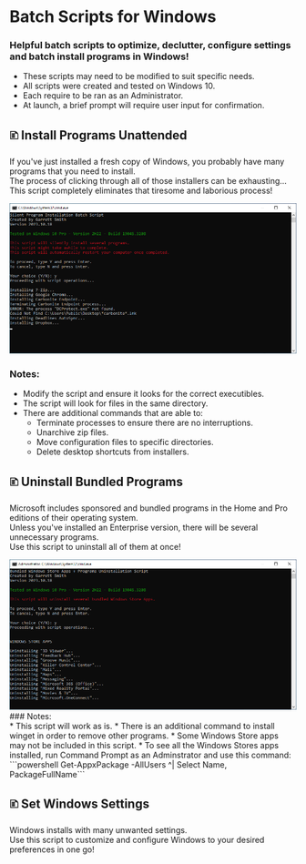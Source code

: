 # Batch Scripts for Windows
### Helpful batch scripts to optimize, declutter, configure settings and batch install programs in Windows!

* These scripts may need to be modified to suit specific needs.
* All scripts were created and tested on Windows 10.
* Each require to be ran as an Administrator.
* At launch, a brief prompt will require user input for confirmation.

## 🗈 Install Programs Unattended
If you've just installed a fresh copy of Windows, you probably have many programs that you need to install.<br>
The process of clicking through all of those installers can be exhausting...<br>
This script completely eliminates that tiresome and laborious process!

<img src="https://raw.githubusercontent.com/MrGarrettSmith/Batch-Scripts-for-Windows/main/_Screenshots/Install%20Programs%20Unattended.png" alt="" width="800"/><br>

### Notes:<br>

* Modify the script and ensure it looks for the correct executibles.
* The script will look for files in the same directory.
* There are additional commands that are able to:
  * Terminate processes to ensure there are no interruptions.
  * Unarchive zip files.
  * Move configuration files to specific directories.
  * Delete desktop shortcuts from installers.

## 🗈 Uninstall Bundled Programs
Microsoft includes sponsored and bundled programs in the Home and Pro editions of their operating system.<br>
Unless you've installed an Enterprise version, there will be several unnecessary programs.<br>
Use this script to uninstall all of them at once!

<img src="https://raw.githubusercontent.com/MrGarrettSmith/Batch-Scripts-for-Windows/main/_Screenshots/Uninstall%20Bundled%20Programs.png" alt="" width="800"/>
### Notes:<br>
* This script will work as is.
* There is an additional command to install winget in order to remove other programs.
* Some Windows Store apps may not be included in this script.
* To see all the Windows Stores apps installed, run Command Prompt as an Adminstrator and use this command:
```powershell Get-AppxPackage -AllUsers ^| Select Name, PackageFullName```


## 🗈 Set Windows Settings
Windows installs with many unwanted settings.<br>
Use this script to customize and configure Windows to your desired preferences in one go!

<img src="https://raw.githubusercontent.com/MrGarrettSmith/Batch-Scripts-for-Windows/main/_Screenshots/Set%20Windows%20Settings.png" alt="" width="800"/>
